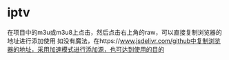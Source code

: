 # iptv
在项目中的m3u或m3u8上点击，然后点击右上角的raw，可以直接复制浏览器的地址进行添加使用
如没有魔法，在https://www.jsdelivr.com/github中复制浏览器的地址，采用加速模式进行添加源，也可达到使用的目的
